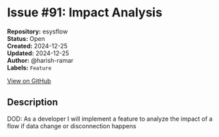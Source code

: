 # Issue #91: Impact Analysis

**Repository:** esysflow  
**Status:** Open  
**Created:** 2024-12-25  
**Updated:** 2024-12-25  
**Author:** @harish-ramar  
**Labels:** `Feature`  

[View on GitHub](https://github.com/Simtestlab/esysflow/issues/91)

## Description

DOD: As a developer I will implement a feature to analyze the impact of a flow if data change or disconnection happens